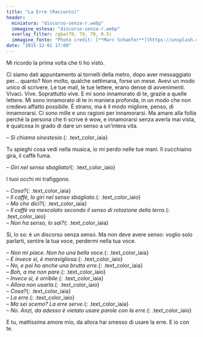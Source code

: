 ```yaml
---
title: "La Erre (Racconto)"
header:
  miniatura: "discorso-senza-r.webp"
  immagine_estesa: "discorso-senza-r.webp"
  overlay_filter: rgba(79, 79, 79, 0.5)
  immagine_fonte: "Photo credit: [**Marc Schaefer**](https://unsplash.com/@marcschaefer)"
date: "2015-12-01 17:00"
---
```


Mi ricordo la prima volta che ti ho visto.

Ci siamo dati appuntamento ai tornelli della metro, dopo aver messaggiato per… quanto? Non molto, qualche settimana, forse un mese. Avevi un modo unico di scrivere. Le tue mail, le tue lettere, erano dense di avvenimenti. Vivaci. Vive. Soprattutto vive. E mi sono innamorato di te, grazie a quelle lettere. Mi sono innamorato di te in maniera profonda, in un modo che non credevo affatto possibile. È strano, ma è il modo migliore, penso, di innamorarsi. Ci sono mille e uno ragioni per innamorarsi. Ma amare alla follia perché la persona che ti scrive è wow, e innamorarsi senza averla mai vista, è qualcosa in grado di dare un senso a un’intera vita.

– _Si chiama sinestesia._{: .text_color_iaia}

Tu spieghi cosa vedi nella musica, io mi perdo nelle tue mani. Il cucchiaino gira, il caffè fuma.

– _Giri nel senso sbagliato!_{: .text_color_iaio}

I tuoi occhi mi trafiggono.

– _Cosa?_{: .text_color_iaia}<br />
– _Il caffè, lo giri nel senso sbagliato._{: .text_color_iaio}<br />
– _Ma che dici?_{: .text_color_iaia}<br />
– _Il caffè va mescolato secondo il senso di rotazione della terra._{: .text_color_iaio}<br />
– _Non ha senso, lo sai?_{: .text_color_iaia}<br />

Si, lo so: è un discorso senza senso. Ma non deve avere senso: voglio solo parlarti, sentire la tua voce, perdermi nella tua voce.

– _Non mi piace. Non ho una bella voce._{: .text_color_iaia}<br />
– _E invece sì, è meravigliosa._{: .text_color_iaio}<br />
– _No, e poi ho anche una brutta erre._{: .text_color_iaia}<br />
– _Boh, a me non pare._{: .text_color_iaio}<br />
– _Invece sì, è orribile._{: .text_color_iaia}<br />
– _Allora non usarla._{: .text_color_iaio}<br />
– _Cosa?_{: .text_color_iaia}<br />
– _La erre._{: .text_color_iaio}<br />
– _Ma sei scemo? La erre serve._{: .text_color_iaia}<br />
– _No. Anzi, da adesso è vietato usare parole con la erre._{: .text_color_iaio}<br />

E tu, mattissima amore mio, da allora hai smesso di usare la erre. E io con te.
